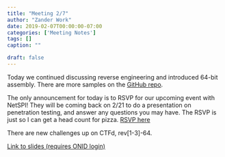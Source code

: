 ```yaml
---
title: "Meeting 2/7"
author: "Zander Work"
date: 2019-02-07T00:00:00-07:00
categories: ['Meeting Notes']
tags: []
caption: ""

draft: false
---
```


Today we continued discussing reverse engineering and introduced 64-bit assembly. There are more samples on the [GitHub repo](https://github.com/osusec/intro-rev).

The only announcement for today is to RSVP for our upcoming event with NetSPI! They will be coming back on 2/21 to do a presentation on penetration testing, and answer any questions you may have. The RSVP is just so I can get a head count for pizza. [RSVP here](https://goo.gl/forms/eFVIgj533f3DEzP52)

There are new challenges up on CTFd, rev\[1-3]-64.

[Link to slides (requires ONID login)](https://docs.google.com/presentation/d/1qIUqcX_OgZMuarf7-3kA7EPwj8zZZdu4i_15sgjwMPI/edit?usp=sharing)
